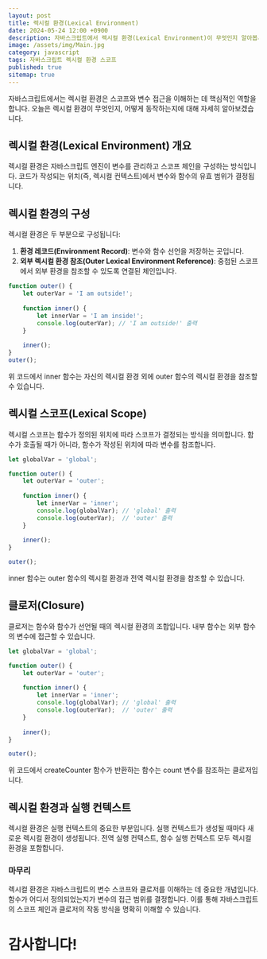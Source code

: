 ```yaml
---
layout: post
title: 렉시컬 환경(Lexical Environment)
date: 2024-05-24 12:00 +0900
description: 자바스크립트에서 렉시컬 환경(Lexical Environment)이 무엇인지 알아봅시다.
image: /assets/img/Main.jpg
category: javascript
tags: 자바스크립트 렉시컬 환경 스코프
published: true
sitemap: true
---
```


자바스크립트에서는 렉시컬 환경은 스코프와 변수 접근을 이해하는 데 핵심적인 역할을 합니다. 오늘은 렉시컬 환경이 무엇인지, 어떻게 동작하는지에 대해 자세히 알아보겠습니다.

## 렉시컬 환경(Lexical Environment) 개요
렉시컬 환경은 자바스크립트 엔진이 변수를 관리하고 스코프 체인을 구성하는 방식입니다. 코드가 작성되는 위치(즉, 렉시컬 컨텍스트)에서 변수와 함수의 유효 범위가 결정됩니다.

## 렉시컬 환경의 구성

렉시컬 환경은 두 부분으로 구성됩니다:
1. **환경 레코드(Environment Record)**: 변수와 함수 선언을 저장하는 곳입니다.
2. **외부 렉시컬 환경 참조(Outer Lexical Environment Reference)**: 중첩된 스코프에서 외부 환경을 참조할 수 있도록 연결된 체인입니다.

```javascript
function outer() {
    let outerVar = 'I am outside!';
    
    function inner() {
        let innerVar = 'I am inside!';
        console.log(outerVar); // 'I am outside!' 출력
    }
    
    inner();
}
outer();
```
위 코드에서 inner 함수는 자신의 렉시컬 환경 외에 outer 함수의 렉시컬 환경을 참조할 수 있습니다.

## 렉시컬 스코프(Lexical Scope)
렉시컬 스코프는 함수가 정의된 위치에 따라 스코프가 결정되는 방식을 의미합니다. 함수가 호출될 때가 아니라, 함수가 작성된 위치에 따라 변수를 참조합니다.
```javascript
let globalVar = 'global';

function outer() {
    let outerVar = 'outer';
    
    function inner() {
        let innerVar = 'inner';
        console.log(globalVar); // 'global' 출력
        console.log(outerVar);  // 'outer' 출력
    }
    
    inner();
}

outer();
```
inner 함수는 outer 함수의 렉시컬 환경과 전역 렉시컬 환경을 참조할 수 있습니다.

## 클로저(Closure)
클로저는 함수와 함수가 선언될 때의 렉시컬 환경의 조합입니다. 내부 함수는 외부 함수의 변수에 접근할 수 있습니다.
```javascript
let globalVar = 'global';

function outer() {
    let outerVar = 'outer';
    
    function inner() {
        let innerVar = 'inner';
        console.log(globalVar); // 'global' 출력
        console.log(outerVar);  // 'outer' 출력
    }
    
    inner();
}

outer();
```
위 코드에서 createCounter 함수가 반환하는 함수는 count 변수를 참조하는 클로저입니다.

## 렉시컬 환경과 실행 컨텍스트
렉시컬 환경은 실행 컨텍스트의 중요한 부분입니다. 실행 컨텍스트가 생성될 때마다 새로운 렉시컬 환경이 생성됩니다. 전역 실행 컨텍스트, 함수 실행 컨텍스트 모두 렉시컬 환경을 포함합니다.


### 마무리
렉시컬 환경은 자바스크립트의 변수 스코프와 클로저를 이해하는 데 중요한 개념입니다. 함수가 어디서 정의되었는지가 변수의 접근 범위를 결정합니다. 이를 통해 자바스크립트의 스코프 체인과 클로저의 작동 방식을 명확히 이해할 수 있습니다.

# 감사합니다!